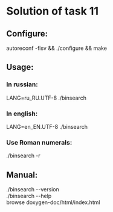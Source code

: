 # Solution of task 11  

## Configure:  
autoreconf -fisv && ./configure && make  

## Usage:  
### In russian:  
LANG=ru_RU.UTF-8 ./binsearch  
### In english:  
LANG=en_EN.UTF-8 ./binsearch  
### Use Roman numerals:
./binsearch -r  

## Manual:  
./binsearch --version  
./binsearch --help  
browse doxygen-doc/html/index.html

